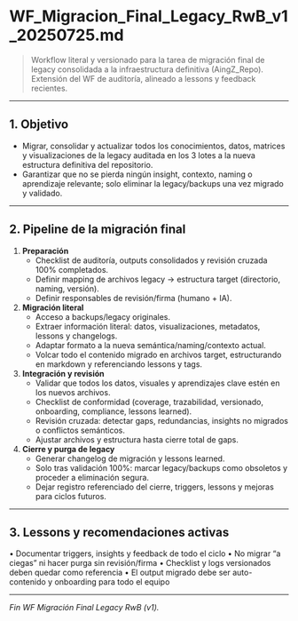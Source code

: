 # WF_Migracion_Final_Legacy_RwB_v1_20250725.md

> Workflow literal y versionado para la tarea de migración final de legacy consolidada a la infraestructura definitiva (AingZ_Repo). Extensión del WF de auditoría, alineado a lessons y feedback recientes.

---

## 1. Objetivo
- Migrar, consolidar y actualizar todos los conocimientos, datos, matrices y visualizaciones de la legacy auditada en los 3 lotes a la nueva estructura definitiva del repositorio.
- Garantizar que no se pierda ningún insight, contexto, naming o aprendizaje relevante; solo eliminar la legacy/backups una vez migrado y validado.

---

## 2. Pipeline de la migración final

1. **Preparación**
   - Checklist de auditoría, outputs consolidados y revisión cruzada 100% completados.
   - Definir mapping de archivos legacy → estructura target (directorio, naming, versión).
   - Definir responsables de revisión/firma (humano + IA).
2. **Migración literal**
   - Acceso a backups/legacy originales.
   - Extraer información literal: datos, visualizaciones, metadatos, lessons y changelogs.
   - Adaptar formato a la nueva semántica/naming/contexto actual.
   - Volcar todo el contenido migrado en archivos target, estructurando en markdown y referenciando lessons y tags.
3. **Integración y revisión**
   - Validar que todos los datos, visuales y aprendizajes clave estén en los nuevos archivos.
   - Checklist de conformidad (coverage, trazabilidad, versionado, onboarding, compliance, lessons learned).
   - Revisión cruzada: detectar gaps, redundancias, insights no migrados o conflictos semánticos.
   - Ajustar archivos y estructura hasta cierre total de gaps.
4. **Cierre y purga de legacy**
   - Generar changelog de migración y lessons learned.
   - Solo tras validación 100%: marcar legacy/backups como obsoletos y proceder a eliminación segura.
   - Dejar registro referenciado del cierre, triggers, lessons y mejoras para ciclos futuros.

---

## 3. Lessons y recomendaciones activas
• Documentar triggers, insights y feedback de todo el ciclo
• No migrar “a ciegas” ni hacer purga sin revisión/firma
• Checklist y logs versionados deben quedar como referencia
• El output migrado debe ser auto-contenido y onboarding para todo el equipo

---

*Fin WF Migración Final Legacy RwB (v1).*

